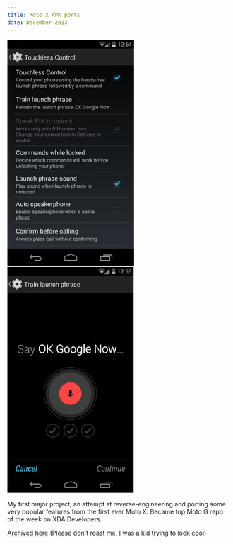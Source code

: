 ```yaml
---
title: Moto X APK ports
date: December 2013
---
```


![Moto G XT1033 modded settings screenshot](assets/images/ss1.png "Moto G XT1033 modded settings")
![Moto G XT1033 touchless control training screenshot](assets/images/ss2.png "Moto G XT1033 touchless control training screenshot")

My first major project, an attempt at reverse-engineering and porting some very popular features from the first ever Moto X. Became top Moto G repo of the week on XDA Developers.

[Archived here](https://gitlab.com/ThomasCat/xt1052-apk-ports) (Please don't roast me, I was a kid trying to look cool)
